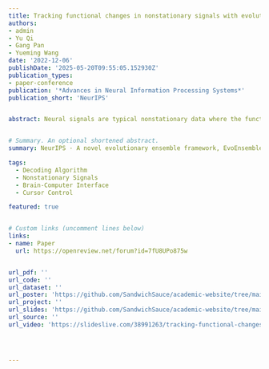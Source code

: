 ```yaml
---
title: Tracking functional changes in nonstationary signals with evolutionary ensemble bayesian model for robust neural decoding
authors:
- admin
- Yu Qi
- Gang Pan
- Yueming Wang
date: '2022-12-06'
publishDate: '2025-05-20T09:55:05.152930Z'
publication_types:
- paper-conference
publication: '*Advances in Neural Information Processing Systems*'
publication_short: 'NeurIPS'


abstract: Neural signals are typical nonstationary data where the functional mapping between neural activities and the intentions (such as the velocity of movements) can occasionally change. Existing studies mostly use a fixed neural decoder, thus suffering from an unstable performance given neural functional changes. We propose a novel evolutionary ensemble framework (EvoEnsemble) to dynamically cope with changes in neural signals by evolving the decoder model accordingly. EvoEnsemble integrates evolutionary computation algorithms in a Bayesian framework where the fitness of models can be sequentially computed with their likelihoods according to the incoming data at each time slot, which enables online tracking of time-varying functions. Two strategies of evolve-at-changes and history-model-archive are designed to further improve efficiency and stability. Experiments with simulations and neural signals demonstrate that EvoEnsemble can track the changes in functions effectively thus improving the accuracy and robustness of neural decoding. The improvement is most significant in neural signals with functional changes.


# Summary. An optional shortened abstract.
summary: NeurIPS · A novel evolutionary ensemble framework, EvoEnsemble, dynamically adapts to changes in neural signals by evolving decoders over time, significantly improving the accuracy and robustness of neural decoding in nonstationary conditions.

tags:
  - Decoding Algorithm
  - Nonstationary Signals
  - Brain-Computer Interface
  - Cursor Control

featured: true


# Custom links (uncomment lines below)
links:
- name: Paper
  url: https://openreview.net/forum?id=7fU8UPo875w


url_pdf: ''
url_code: ''
url_dataset: ''
url_poster: 'https://github.com/SandwichSauce/academic-website/tree/main/content/publication/2022-neurips-tracking/2022-neurips-tracking-poster.pdf'
url_project: ''
url_slides: 'https://github.com/SandwichSauce/academic-website/tree/main/content/publication/2022-neurips-tracking/2022-neurips-tracking-slides.pdf'
url_source: ''
url_video: 'https://slideslive.com/38991263/tracking-functional-changes-in-nonstationary-signals-with-evolutionary-ensemble-bayesian-model-for-robust-neural-decoding?ref=speaker-113554'




---
```

